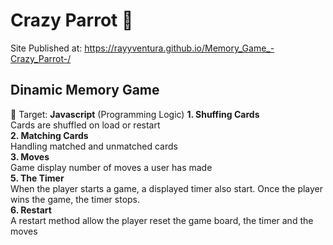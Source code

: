 # Crazy Parrot 🦜
Site Published at: https://rayyventura.github.io/Memory_Game_-Crazy_Parrot-/

## Dinamic Memory Game </br>
🎯 Target: **Javascript** (Programming Logic)
**1. Shuffing Cards**</br>
Cards are shuffled on load or restart</br>
**2. Matching Cards**</br>
Handling matched and unmatched cards</br>
**3. Moves**</br>
Game display number of moves a user has made</br>
**5. The Timer**</br>
When the player starts a game, a displayed timer also start. Once the player wins the game, the timer stops.</br>
**6. Restart**</br>
A restart method allow the player reset the game board, the timer and the moves</br>
